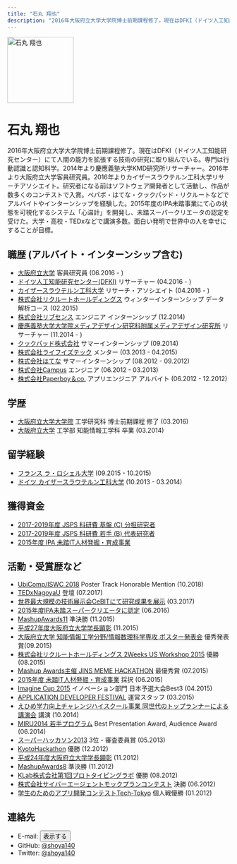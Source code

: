 ```yaml
---
title: "石丸 翔也"
description: "2016年大阪府立大学大学院博士前期課程修了。現在はDFKI（ドイツ人工知能研究センター）にて人間の能力を拡張する技術の研究に取り組んでいる。専門は行動認識と認知科学。2014年より慶應義塾大学KMD研究所リサーチャー。2016年より大阪府立大学客員研究員。2016年よりカイザースラウテルン工科大学リサーチアソシエイト。"
---
```


<img src="/img/icon_portrait.jpg" class="image-portrait" width="150px" alt="石丸 翔也">

# 石丸 翔也

2016年大阪府立大学大学院博士前期課程修了。現在はDFKI（ドイツ人工知能研究センター）にて人間の能力を拡張する技術の研究に取り組んでいる。専門は行動認識と認知科学。2014年より慶應義塾大学KMD研究所リサーチャー。2016年より大阪府立大学客員研究員。2016年よりカイザースラウテルン工科大学リサーチアソシエイト。研究者になる前はソフトウェア開発者として活動し、作品が数多くのコンテストで入賞。ペパボ・はてな・クックパッド・リクルートなどでアルバイトやインターンシップを経験した。2015年度のIPA未踏事業にて心の状態を可視化するシステム「心温計」を開発し、未踏スーパークリエータの認定を受けた。大学・高校・TEDxなどで講演多数。面白い発明で世界中の人を幸せにすることが目標。

## 職歴 (アルバイト・インターンシップ含む)

* <a href="http://www.osakafu-u.ac.jp/">大阪府立大学</a> 客員研究員 (06.2016 - )
* <a href="http://www.dfki.de/web">ドイツ人工知能研究センター(DFKI)</a> リサーチャー (04.2016 - )
* <a href="https://www.uni-kl.de">カイザースラウテルン工科大学</a> リサーチ・アソシエイト (04.2016 - )
* <a href="http://www.recruit.jp/">株式会社リクルートホールディングス</a> ウィンターインターンシップ データ解析コース (02.2015)
* <a href="http://www.livesense.co.jp/">株式会社リブセンス</a> エンジニア インターンシップ (12.2014)
* <a href="http://www.kmd.keio.ac.jp/jp/">慶應義塾大学大学院メディアデザイン研究科附属メディアデザイン研究所</a> リサーチャー (11.2014 - )
* <a href="https://info.cookpad.com/">クックパッド株式会社</a> サマーインターンシップ (09.2014)
* <a href="http://life-is-tech.com/">株式会社ライフイズテック</a> メンター (03.2013 - 04.2015)
* <a href="http://markovlabo.net/?p=1214">株式会社はてな</a> サマーインターンシップ (08.2012 - 09.2012)
* <a href="http://campus-inc.org/">株式会社Campus</a> エンジニア (06.2012 - 03.2013)
* <a href="http://www.paperboy.co.jp/">株式会社Paperboy＆co.</a> アプリエンジニア アルバイト (06.2012 - 12.2012)

## 学歴

* <a href="http://www.osakafu-u.ac.jp/">大阪府立大学大学院</a> 工学研究科 博士前期課程 修了 (03.2016)
* <a href="http://www.osakafu-u.ac.jp/">大阪府立大学</a> 工学部 知能情報工学科 卒業 (03.2014)

## 留学経験

* <a href="http://www.univ-larochelle.fr/?lang=en">フランス ラ・ロシェル大学</a> (09.2015 - 10.2015)
* <a href="http://www.dfki.de/web">ドイツ カイザースラウテルン工科大学</a> (10.2013 - 03.2014)

## 獲得資金

* <a href="https://kaken.nii.ac.jp/ja/grant/KAKENHI-PROJECT-17K00276/">2017-2019年度 JSPS 科研費 基盤 \(C\) 分担研究者</a>
* <a href="https://kaken.nii.ac.jp/ja/grant/KAKENHI-PROJECT-17K12728/">2017-2019年度 JSPS 科研費 若手 (B) 代表研究者</a>
* <a href="https://www.ipa.go.jp/jinzai/mitou/2015/gaiyou_s-4.html">2015年度 IPA 未踏IT人材発掘・育成事業</a>

## 活動・受賞歴など

* <a href="http://ubicomp.org/ubicomp2018/">UbiComp/ISWC 2018</a> Poster Track Honorable Mention (10.2018)
* <a href="http://tedxnagoyau.com">TEDxNagoyaU</a> 登壇 (07.2017)
* <a href="https://www.dfki.de/web/presse/pressemitteilung/2017/HyperMind">世界最大規模の技術展示会CeBITにて研究成果を展示</a> (03.2017)
* <a href="https://www.ipa.go.jp/about/press/20160602.html">2015年度IPA未踏スーパークリエータに認定</a> (06.2016)
* <a href="http://mashupaward.jp/">MashupAwards11</a> 準決勝 (11.2015)
* <a href="http://shoya.io/jp/posts/honor2/">平成27年度大阪府立大学学長顕彰</a> (11.2015)
* <a href="http://www.osakafu-u.ac.jp/">大阪府立大学 知能情報工学分野/情報数理科学専攻 ポスター発表会</a> 優秀発表賞(09.2015)
* <a href="http://recruit-jinji.jp/workshop2015/">株式会社リクルートホールディングス 2Weeks US Workshop 2015</a> 優勝 (08.2015)
* <a href="https://mashupawards.doorkeeper.jp/events/25862">Mashup Awards主催 JINS MEME HACKATHON</a> 最優秀賞 (07.2015)
* <a href="https://www.ipa.go.jp/jinzai/mitou/2015/koubokekka_index.html">2015年度 未踏IT人材発掘・育成事業</a> 採択 (06.2015)
* <a href="http://www.microsoft.com/ja-jp/education/imagine-cup.aspx">Imagine Cup 2015</a> イノベーション部門 日本予選大会Best3 (04.2015)
* <a href="http://recruit-jinji.jp/adf_fes2015/">APPLICATION DEVELOPER FESTIVAL</a> 運営スタッフ (03.2015)
* <a href="http://imabarihigashi-s.esnet.ed.jp/08communication/261006-challengehighschool-kouen/261006-challengehighschool-koien.html">えひめ学力向上チャレンジハイスクール事業 同世代のトップランナーによる講演会</a> 講演 (10.2014)
* <a href ="https://sites.google.com/site/miru2014okayama/wakate">MIRU2014 若手プログラム</a> Best Presentation Award, Audience Award (06.2014)
* <a href="http://jp.startup-dating.com/2013/05/super-hackathon-2013-in-osak">スーパーハッカソン2013</a> 3位・審査委員賞 (05.2013)
* <a href="http://bussorenre.com/?p=45">KyotoHackathon</a> 優勝 (12.2012)
* <a href="http://shoya.io/jp/posts/honor/">平成24年度大阪府立大学学長顕彰</a> (11.2012)
* <a href="http://ma8.mashupaward.jp/">MashupAwards8</a> 準決勝 (11.2012)
* <a href="http://internship.blog.klab.jp/2012/08/10/ptlab1-day1/">KLab株式会社第1回プロトタイピングラボ</a> 優勝 (08.2012)
* <a href="https://www.cyberagent.co.jp/list/mockplan.html">株式会社サイバーエージェントモックプランコンテスト</a> 決勝 (06.2012)
* <a href="http://tech-tokyo.com/?p=679">学生のためのアプリ開発コンテストTech-Tokyo</a> 個人戦優勝 (01.2012)

## 連絡先

* E-mail: <span class="mail"><button>表示する</button></span>
* GitHub: [@shoya140](https://github.com/shoya140/)
* Twitter: [@shoya140](https://twitter.com/shoya140)